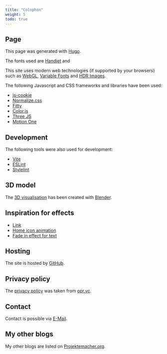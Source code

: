 ```yaml
---
title: "Colophon"
weight: 5
todo: true
---
```


## Page

This page was generated with [Hugo](https://gohugo.io/).

The fonts used are [Handjet](https://rosettatype.com/Handjet) and

This site uses modern web technologies (if supported by your browsers) such as [WebGL](https://www.khronos.org/webgl/), [Variable Fonts](https://fonts.google.com/knowledge/introducing_type/introducing_variable_fonts) and [HDR Images](https://gregbenzphotography.com/hdr/).

The following Javascript and CSS frameworks and libraries have been used:

<ul class="inline-list">
  <li><a href="https://github.com/js-cookie/js-cookie">js-cookie</a></li>
  <li><a href="https://necolas.github.io/normalize.css/">Normalize.css</a></li>
  <li><a href="https://rikschennink.github.io/fitty/">Fitty</a></li>
  <li><a href="https://colorjs.io/">Color.js</a></li>
  <li><a href="https://threejs.org/">Three JS</a></li>
  <li><a href="https://motion.dev/">Motion One</a></li>
</ul>

## Development

The following tools were also used for development:

<ul class="inline-list">
  <li><a href="https://vitejs.dev/">Vite</a></li>
  <li><a href="https://eslint.org/">ESLint</a></li>
  <li><a href="https://stylelint.io/">Stylelint</a></li>
</ul>

## 3D model

The [3D visualisation](#phenomenon) has been created with [Blender](https://www.blender.org/).

## Inspiration for effects

<ul class="inline-list">
  <li><a href="https://codepen.io/RickyMarou/pen/dyoMXYR">Link <nimation</a></li>
  <li><a href="https://codepen.io/avixsoft/pen/mdyOLKR">Home icon animation</a></li>
  <li><a href="https://animista.net/play/text/focus-in/text-focus-in">Fade in effect for text</a></li>
</ul>

## Hosting

The site is hosted by [GitHub](https://github.com/).

## Privacy policy

The [privacy policy](/about/privacy) was taken from [opr.vc](https://opr.vc/).

## Contact

Contact is possible via [E-Mail](mailto:yaapb@projektemacher.org).

## My other blogs

My other blogs are listed on [Projektemacher.org](https://projektemacher.org/blogs/).
